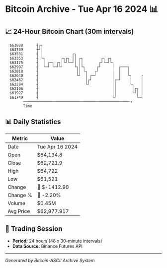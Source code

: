 # Bitcoin Archive - Tue Apr 16 2024 📊

## 📈 24-Hour Bitcoin Chart (30m intervals)

```
  $63888      ┤┌┐                                              
  $63709      ┼┘│                                              
  $63531      ┤ │             ┌┐                               
  $63353      ┤ └┐       ┌┐┌┐ ││ ┌┐        ┌┐ ┌┐               
  $63175      ┤  │ ┌─┐ ┌┐│└┘└─┘│ ││       ┌┘└─┘└┐              
  $62997      ┤  └─┘ └─┘└┘     └┐│└┐     ┌┘     │  ┌───┐       
  $62818      ┤                 ││ └┐   ┌┘      │  │   │       
  $62640      ┤                 └┘  │ ┌─┘       │  │   └┐    ┌ 
  $62462      ┤                     │┌┘         │┌─┘    │    │ 
  $62284      ┤                     └┘          ││      └┐   │ 
  $62106      ┤                                 ││       │┌┐ │ 
  $61927      ┤                                 ││       └┘│ │ 
  $61749      ┤                                 └┘         └─┘ 
        ────────────────────────────────────────────────→
        Time
```

## 📊 Daily Statistics

| Metric | Value |
|--------|-------|
| Date | Tue Apr 16 2024 |
| Open | $64,134.8 |
| Close | $62,721.9 |
| High | $64,722 |
| Low | $61,521 |
| Change | 🔴 $-1412.90 |
| Change % | 🔴 -2.20% |
| Volume | $0.45M |
| Avg Price | $62,977.917 |

## 📅 Trading Session

- **Period:** 24 hours (48 x 30-minute intervals)
- **Data Source:** Binance Futures API

---
*Generated by Bitcoin-ASCII Archive System*
